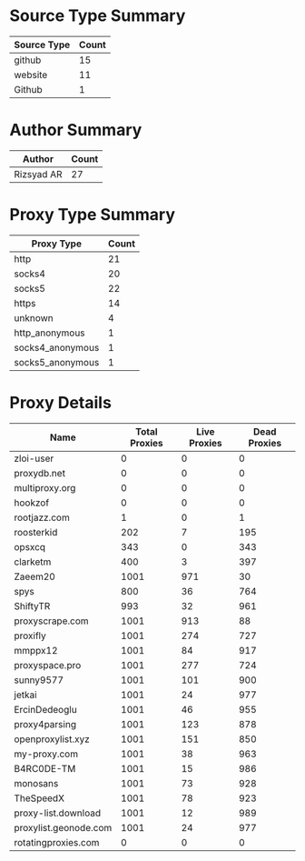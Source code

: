 # Source Type Summary

| Source Type | Count |
|-------------|-------|
| github | 15 |
| website | 11 |
| Github | 1 |


# Author Summary

| Author | Count |
|--------|-------|
| Rizsyad AR | 27 |


# Proxy Type Summary

| Proxy Type | Count |
|------------|-------|
| http | 21 |
| socks4 | 20 |
| socks5 | 22 |
| https | 14 |
| unknown | 4 |
| http_anonymous | 1 |
| socks4_anonymous | 1 |
| socks5_anonymous | 1 |


# Proxy Details

| Name | Total Proxies | Live Proxies | Dead Proxies |
|------|---------------|--------------|---------------|
| zloi-user | 0 | 0 | 0 |
| proxydb.net | 0 | 0 | 0 |
| multiproxy.org | 0 | 0 | 0 |
| hookzof | 0 | 0 | 0 |
| rootjazz.com | 1 | 0 | 1 |
| roosterkid | 202 | 7 | 195 |
| opsxcq | 343 | 0 | 343 |
| clarketm | 400 | 3 | 397 |
| Zaeem20 | 1001 | 971 | 30 |
| spys | 800 | 36 | 764 |
| ShiftyTR | 993 | 32 | 961 |
| proxyscrape.com | 1001 | 913 | 88 |
| proxifly | 1001 | 274 | 727 |
| mmppx12 | 1001 | 84 | 917 |
| proxyspace.pro | 1001 | 277 | 724 |
| sunny9577 | 1001 | 101 | 900 |
| jetkai | 1001 | 24 | 977 |
| ErcinDedeoglu | 1001 | 46 | 955 |
| proxy4parsing | 1001 | 123 | 878 |
| openproxylist.xyz | 1001 | 151 | 850 |
| my-proxy.com | 1001 | 38 | 963 |
| B4RC0DE-TM | 1001 | 15 | 986 |
| monosans | 1001 | 73 | 928 |
| TheSpeedX | 1001 | 78 | 923 |
| proxy-list.download | 1001 | 12 | 989 |
| proxylist.geonode.com | 1001 | 24 | 977 |
| rotatingproxies.com | 0 | 0 | 0 |
